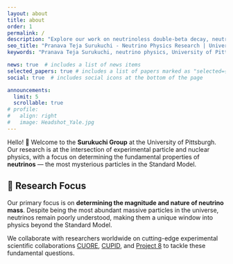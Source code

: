 ```yaml
---
layout: about
title: about
order: 1
permalink: /
description: "Explore our work on neutrinoless double-beta decay, neutrinos mass, and advanced detector technologies through CUORE, CUPID, and Project 8 experiments."
seo_title: "Pranava Teja Surukuchi - Neutrino Physics Research | University of Pittsburgh"
keywords: "Pranava Teja Surukuchi, neutrino physics, University of Pittsburgh physics, assistant professor, CUORE, CUPID, Project 8, neutrinoless double-beta decay, neutrino mass, particle physics research"

news: true  # includes a list of news items
selected_papers: true # includes a list of papers marked as "selected={true}"
social: true  # includes social icons at the bottom of the page

announcements:
  limit: 5
  scrollable: true
# profile:
#   align: right
#   image: Headshot_Yale.jpg
---
```



Hello! 👋 Welcome to the **Surukuchi Group** at the University of Pittsburgh. Our research is at the intersection of experimental particle and nuclear physics, with a focus on determining the fundamental properties of **neutrinos** — the most mysterious particles in the Standard Model.
## 🔬 Research Focus

Our primary focus is on **determining the magnitude and nature of neutrino mass**. Despite being the most abundant massive particles in the universe, neutrinos remain poorly understood, making them a unique window into physics beyond the Standard Model.

We collaborate with researchers worldwide on cutting-edge experimental scientific collaborations [CUORE](https://cuore.lngs.infn.it/), [CUPID](https://cupid.lngs.infn.it/), and [Project 8](https://www.project8.org/) to tackle these fundamental questions.

<!-- I got my Ph.D. from Illinois Institute of Technology, Chicago working on [PROSPECT](https://prospect.yale.edu/) reactor neutrino experiment where I led the detector fabrication and subsequently its first search for sterile neutrinos.
I then joined the [Wright Laboratory](https://wlab.yale.edu/) at Yale University as a Postdoctoral Research Associate. -->

<!-- **I am currently looking for motivated graduate students and postdocs** to work with me on these really cool experiments. [contact](Contact) me if you are interested to work with me or learn more about my work or neutrinos. -->